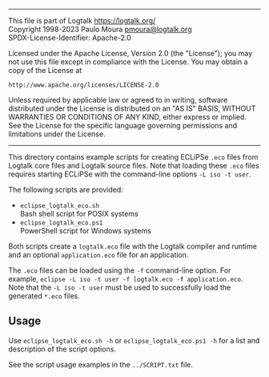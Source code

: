 ________________________________________________________________________

This file is part of Logtalk <https://logtalk.org/>  
Copyright 1998-2023 Paulo Moura <pmoura@logtalk.org>  
SPDX-License-Identifier: Apache-2.0

Licensed under the Apache License, Version 2.0 (the "License");
you may not use this file except in compliance with the License.
You may obtain a copy of the License at

    http://www.apache.org/licenses/LICENSE-2.0

Unless required by applicable law or agreed to in writing, software
distributed under the License is distributed on an "AS IS" BASIS,
WITHOUT WARRANTIES OR CONDITIONS OF ANY KIND, either express or implied.
See the License for the specific language governing permissions and
limitations under the License.
________________________________________________________________________


This directory contains example scripts for creating ECLiPSe `.eco` files
from Logtalk core files and Logtalk source files. Note that loading these
`.eco` files requires starting ECLiPSe with the command-line options
`-L iso -t user`.

The following scripts are provided:

- `eclipse_logtalk_eco.sh`  
	Bash shell script for POSIX systems
- `eclipse_logtalk_eco.ps1`  
	PowerShell script for Windows systems

Both scripts create a `logtalk.eco` file with the Logtalk compiler and
runtime and an optional `application.eco` file for an application.

The `.eco` files can be loaded using the `-f` command-line option. For
example, `eclipse -L iso -t user -f logtalk.eco -f application.eco`.
Note that the `-L iso -t user` must be used to successfully load the
generated `*.eco` files.

Usage
-----

Use `eclipse_logtalk_eco.sh -h` or `eclipse_logtalk_eco.ps1 -h` for a
list and description of the script options.

See the script usage examples in the `../SCRIPT.txt` file.
